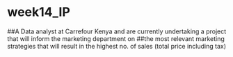 # week14_IP
##A Data analyst at Carrefour Kenya and are currently undertaking a project that will inform the marketing department on 
##the most relevant marketing strategies that will result in the highest no. of sales (total price including tax)
